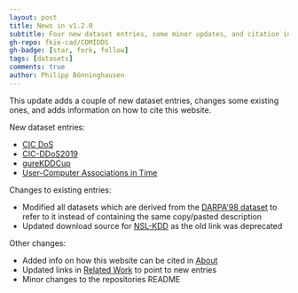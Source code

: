 ```yaml
---
layout: post
title: News in v1.2.0
subtitle: Four new dataset entries, some minor updates, and citation info
gh-repo: fkie-cad/COMIDDS
gh-badge: [star, fork, follow]
tags: [datasets]
comments: true
author: Philipp Bönninghausen
---
```


This update adds a couple of new dataset entries, changes some existing ones, and adds information on how to cite this website.

New dataset entries:
- [CIC DoS](/COMIDDS/content/datasets/cic_dos)
- [CIC-DDoS2019](/COMIDDS/content/datasets/cic_ddos)
- [gureKDDCup](/COMIDDS/content/datasets/gure_kddcup)
- [User-Computer Associations in Time](/COMIDDS/content/datasets/user_computer_associations)

Changes to existing entries:
- Modified all datasets which are derived from the [DARPA'98 dataset](/COMIDDS/content/datasets/darpa98) to refer to it instead of containing the same copy/pasted description
- Updated download source for [NSL-KDD](/COMIDDS/content/datasets/nsl_kdd_dataset) as the old link was deprecated

Other changes:
- Added info on how this website can be cited in [About](/COMIDDS/content/about)
- Updated links in [Related Work](/COMIDDS/content/related_work) to point to new entries
- Minor changes to the repositories README